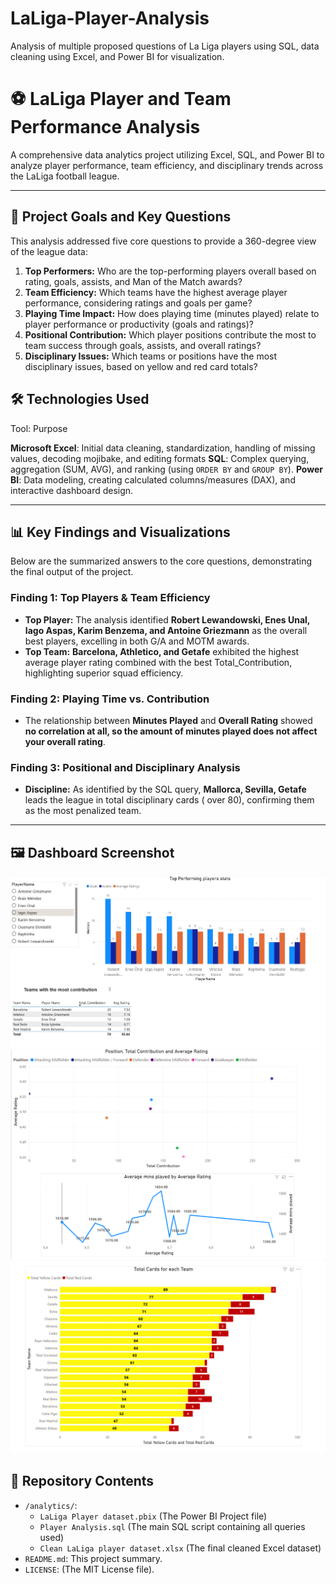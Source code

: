 # LaLiga-Player-Analysis
Analysis of multiple proposed questions of La Liga players using SQL, data cleaning using Excel, and Power BI for visualization.


# ⚽ LaLiga Player and Team Performance Analysis

A comprehensive data analytics project utilizing Excel, SQL, and Power BI to analyze player performance, team efficiency, and disciplinary trends across the LaLiga football league.

---

## 🎯 Project Goals and Key Questions

This analysis addressed five core questions to provide a 360-degree view of the league data:

1.  **Top Performers:** Who are the top-performing players overall based on rating, goals, assists, and Man of the Match awards?
2.  **Team Efficiency:** Which teams have the highest average player performance, considering ratings and goals per game?
3.  **Playing Time Impact:** How does playing time (minutes played) relate to player performance or productivity (goals and ratings)?
4.  **Positional Contribution:** Which player positions contribute the most to team success through goals, assists, and overall ratings?
5.  **Disciplinary Issues:** Which teams or positions have the most disciplinary issues, based on yellow and red card totals?

## 🛠️ Technologies Used

Tool: Purpose

**Microsoft Excel**: Initial data cleaning, standardization,  handling of missing values, decoding mojibake, and editing formats
**SQL**: Complex querying, aggregation (SUM, AVG), and ranking (using `ORDER BY` and `GROUP BY`).
**Power BI**: Data modeling, creating calculated columns/measures (DAX), and interactive dashboard design.

---

## 📊 Key Findings and Visualizations

Below are the summarized answers to the core questions, demonstrating the final output of the project.

### Finding 1: Top Players & Team Efficiency
* **Top Player:** The analysis identified **Robert Lewandowski, Enes Unal, Iago Aspas, Karim Benzema, and Antoine Griezmann** as the overall best players, excelling in both G/A and MOTM awards.
* **Top Team:** **Barcelona, Athletico, and Getafe** exhibited the highest average player rating combined with the best Total_Contribution, highlighting superior squad efficiency.

### Finding 2: Playing Time vs. Contribution
* The relationship between **Minutes Played** and **Overall Rating** showed **no correlation at all, so the amount of minutes played does not affect your overall rating**. 

### Finding 3: Positional and Disciplinary Analysis
* **Discipline:** As identified by the SQL query, **Mallorca, Sevilla, Getafe** leads the league in total disciplinary cards ( over 80), confirming them as the most penalized team.

---

## 🖼️ Dashboard Screenshot

![image alt](https://github.com/Khogali04/LaLiga-Player-Analysis/blob/main/Dashboard%201.jpg?raw=true)
![image alt](https://github.com/Khogali04/LaLiga-Player-Analysis/blob/main/Dashboard%202.png?raw=true)
![image alt](https://github.com/Khogali04/LaLiga-Player-Analysis/blob/main/Dashboard%203.png?raw=true)


## 📁 Repository Contents

* `/analytics/`:
    * `LaLiga Player dataset.pbix` (The Power BI Project file)
    * `Player Analysis.sql` (The main SQL script containing all queries used)
    * `Clean LaLiga player dataset.xlsx` (The final cleaned Excel dataset)
* `README.md`: This project summary.
* `LICENSE`: (The MIT License file).
